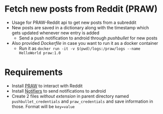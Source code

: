 # Fetch new posts from Reddit (PRAW)
* Usage for PRAW-Reddit api to get new posts from a subreddit
* New posts are saved in a dictionary along with the timestamp which gets updated whenever new entry is added
    * Send a push notification to android through _pushbullet_ for new posts
* Also provided _Dockerfile_ in case you want to run it as a docker container
    * Run it as `docker run -it -v $(pwd)/logs:/praw/logs --name HelloWorld praw:1.0`

# Requirements
* Install [PRAW](https://praw.readthedocs.io/en/latest/) to interact with Reddit
* Install [Notifiers](https://github.com/notifiers/notifiers) to send notifications to android
* Create 2 files _without extension_ in parent directory named `pushbullet_credentials` and `praw_credentials` and save information in those. Format will be `key=value`
